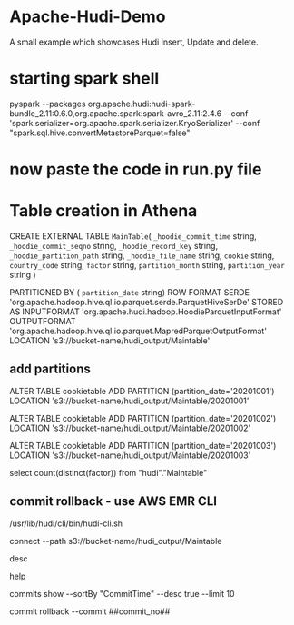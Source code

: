 # Apache-Hudi-Demo
A small example which showcases Hudi Insert, Update and delete.


# starting spark shell
pyspark   --packages org.apache.hudi:hudi-spark-bundle_2.11:0.6.0,org.apache.spark:spark-avro_2.11:2.4.6   --conf 'spark.serializer=org.apache.spark.serializer.KryoSerializer' --conf "spark.sql.hive.convertMetastoreParquet=false" 

# now paste the code in run.py file

# Table creation in Athena

CREATE EXTERNAL TABLE `MainTable`(
  `_hoodie_commit_time` string, 
  `_hoodie_commit_seqno` string, 
  `_hoodie_record_key` string, 
  `_hoodie_partition_path` string, 
  `_hoodie_file_name` string, 
  `cookie` string, 
  `country_code` string, 
  `factor` string,
  `partition_month` string, 
  `partition_year` string
   )
   
PARTITIONED BY ( 
  `partition_date` string)
ROW FORMAT SERDE 
  'org.apache.hadoop.hive.ql.io.parquet.serde.ParquetHiveSerDe' 
STORED AS INPUTFORMAT 
  'org.apache.hudi.hadoop.HoodieParquetInputFormat' 
OUTPUTFORMAT 
  'org.apache.hadoop.hive.ql.io.parquet.MapredParquetOutputFormat'
LOCATION
  's3://bucket-name/hudi_output/Maintable'
  
  
  ## add partitions
 
 ALTER TABLE cookietable ADD
 PARTITION (partition_date='20201001') 
 LOCATION 's3://bucket-name/hudi_output/Maintable/20201001'
 

 ALTER TABLE cookietable ADD
 PARTITION (partition_date='20201002') 
 LOCATION 's3://bucket-name/hudi_output/Maintable/20201002'
 
  ALTER TABLE cookietable ADD
 PARTITION (partition_date='20201003') 
 LOCATION 's3://bucket-name/hudi_output/Maintable/20201003'

select count(distinct(factor)) from "hudi"."Maintable"


## commit rollback - use AWS EMR CLI
/usr/lib/hudi/cli/bin/hudi-cli.sh

connect --path s3://bucket-name/hudi_output/Maintable
  
desc 

help

commits show --sortBy "CommitTime" --desc true --limit 10

commit rollback --commit ##commit_no##
